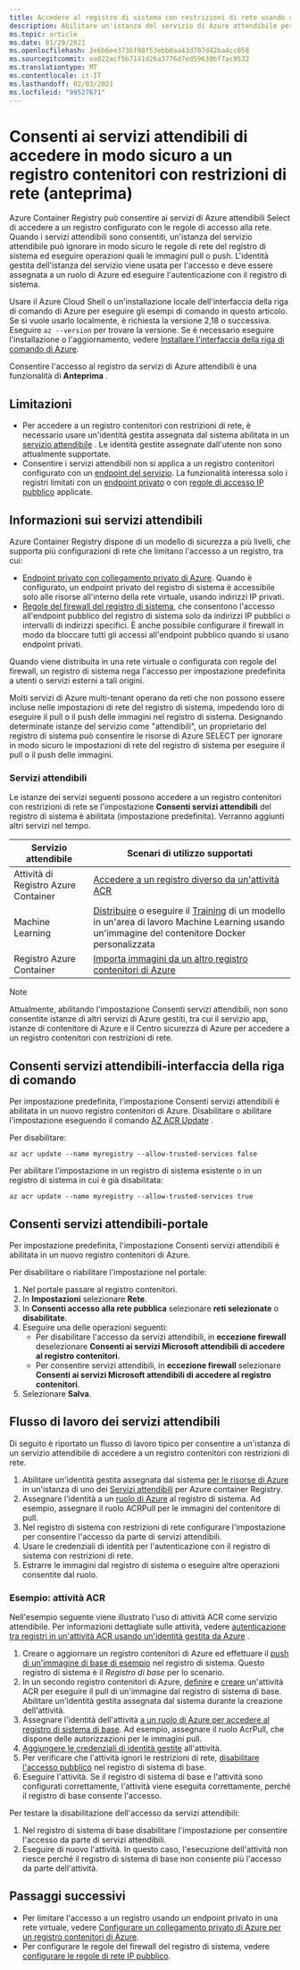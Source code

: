 ```yaml
---
title: Accedere al registro di sistema con restrizioni di rete usando un servizio di Azure attendibile
description: Abilitare un'istanza del servizio di Azure attendibile per accedere in modo sicuro a un registro contenitori con restrizioni di rete per eseguire il pull o il push di immagini
ms.topic: article
ms.date: 01/29/2021
ms.openlocfilehash: 2e6b6ee3736f98f53ebb0aa43d707d42ba4cc058
ms.sourcegitcommit: ea822acf5b7141d26a3776d7ed59630bf7ac9532
ms.translationtype: MT
ms.contentlocale: it-IT
ms.lasthandoff: 02/03/2021
ms.locfileid: "99527671"
---
```

# <a name="allow-trusted-services-to-securely-access-a-network-restricted-container-registry-preview"></a>Consenti ai servizi attendibili di accedere in modo sicuro a un registro contenitori con restrizioni di rete (anteprima)

Azure Container Registry può consentire ai servizi di Azure attendibili Select di accedere a un registro configurato con le regole di accesso alla rete. Quando i servizi attendibili sono consentiti, un'istanza del servizio attendibile può ignorare in modo sicuro le regole di rete del registro di sistema ed eseguire operazioni quali le immagini pull o push. L'identità gestita dell'istanza del servizio viene usata per l'accesso e deve essere assegnata a un ruolo di Azure ed eseguire l'autenticazione con il registro di sistema.

Usare il Azure Cloud Shell o un'installazione locale dell'interfaccia della riga di comando di Azure per eseguire gli esempi di comando in questo articolo. Se si vuole usarlo localmente, è richiesta la versione 2,18 o successiva. Eseguire `az --version` per trovare la versione. Se è necessario eseguire l'installazione o l'aggiornamento, vedere [Installare l'interfaccia della riga di comando di Azure](/cli/azure/install-azure-cli).

Consentire l'accesso al registro da servizi di Azure attendibili è una funzionalità di **Anteprima** .

## <a name="limitations"></a>Limitazioni

* Per accedere a un registro contenitori con restrizioni di rete, è necessario usare un'identità gestita assegnata dal sistema abilitata in un [servizio attendibile](#trusted-services) . Le identità gestite assegnate dall'utente non sono attualmente supportate.
* Consentire i servizi attendibili non si applica a un registro contenitori configurato con un [endpoint del servizio](container-registry-vnet.md). La funzionalità interessa solo i registri limitati con un [endpoint privato](container-registry-private-link.md) o con [regole di accesso IP pubblico](container-registry-access-selected-networks.md) applicate. 

## <a name="about-trusted-services"></a>Informazioni sui servizi attendibili

Azure Container Registry dispone di un modello di sicurezza a più livelli, che supporta più configurazioni di rete che limitano l'accesso a un registro, tra cui:

* [Endpoint privato con collegamento privato di Azure](container-registry-private-link.md). Quando è configurato, un endpoint privato del registro di sistema è accessibile solo alle risorse all'interno della rete virtuale, usando indirizzi IP privati.  
* [Regole del firewall del registro di sistema](container-registry-access-selected-networks.md), che consentono l'accesso all'endpoint pubblico del registro di sistema solo da indirizzi IP pubblici o intervalli di indirizzi specifici. È anche possibile configurare il firewall in modo da bloccare tutti gli accessi all'endpoint pubblico quando si usano endpoint privati.

Quando viene distribuita in una rete virtuale o configurata con regole del firewall, un registro di sistema nega l'accesso per impostazione predefinita a utenti o servizi esterni a tali origini. 

Molti servizi di Azure multi-tenant operano da reti che non possono essere incluse nelle impostazioni di rete del registro di sistema, impedendo loro di eseguire il pull o il push delle immagini nel registro di sistema. Designando determinate istanze del servizio come "attendibili", un proprietario del registro di sistema può consentire le risorse di Azure SELECT per ignorare in modo sicuro le impostazioni di rete del registro di sistema per eseguire il pull o il push delle immagini. 

### <a name="trusted-services"></a>Servizi attendibili

Le istanze dei servizi seguenti possono accedere a un registro contenitori con restrizioni di rete se l'impostazione **Consenti servizi attendibili** del registro di sistema è abilitata (impostazione predefinita). Verranno aggiunti altri servizi nel tempo.

|Servizio attendibile  |Scenari di utilizzo supportati  |
|---------|---------|
|Attività di Registro Azure Container     | [Accedere a un registro diverso da un'attività ACR](container-registry-tasks-cross-registry-authentication.md)       |
|Machine Learning | [Distribuire](../machine-learning/how-to-deploy-custom-docker-image.md) o eseguire il [Training](../machine-learning/how-to-train-with-custom-image.md) di un modello in un'area di lavoro Machine Learning usando un'immagine del contenitore Docker personalizzata |
|Registro Azure Container | [Importa immagini da un altro registro contenitori di Azure](container-registry-import-images.md#import-from-an-azure-container-registry-in-the-same-ad-tenant) | 

> [!NOTE]
> Attualmente, abilitando l'impostazione Consenti servizi attendibili, non sono consentite istanze di altri servizi di Azure gestiti, tra cui il servizio app, istanze di contenitore di Azure e il Centro sicurezza di Azure per accedere a un registro contenitori con restrizioni di rete.

## <a name="allow-trusted-services---cli"></a>Consenti servizi attendibili-interfaccia della riga di comando

Per impostazione predefinita, l'impostazione Consenti servizi attendibili è abilitata in un nuovo registro contenitori di Azure. Disabilitare o abilitare l'impostazione eseguendo il comando [AZ ACR Update](/cli/azure/acr#az-acr-update) .

Per disabilitare:

```azurecli
az acr update --name myregistry --allow-trusted-services false
```

Per abilitare l'impostazione in un registro di sistema esistente o in un registro di sistema in cui è già disabilitata:

```azurecli
az acr update --name myregistry --allow-trusted-services true
```

## <a name="allow-trusted-services---portal"></a>Consenti servizi attendibili-portale

Per impostazione predefinita, l'impostazione Consenti servizi attendibili è abilitata in un nuovo registro contenitori di Azure. 

Per disabilitare o riabilitare l'impostazione nel portale:

1. Nel portale passare al registro contenitori.
1. In **Impostazioni** selezionare **Rete**. 
1. In **Consenti accesso alla rete pubblica** selezionare **reti selezionate** o **disabilitate**.
1. Eseguire una delle operazioni seguenti:
    * Per disabilitare l'accesso da servizi attendibili, in **eccezione firewall** deselezionare **Consenti ai servizi Microsoft attendibili di accedere al registro contenitori**. 
    * Per consentire servizi attendibili, in **eccezione firewall** selezionare **Consenti ai servizi Microsoft attendibili di accedere al registro contenitori**.
1. Selezionare **Salva**.

## <a name="trusted-services-workflow"></a>Flusso di lavoro dei servizi attendibili

Di seguito è riportato un flusso di lavoro tipico per consentire a un'istanza di un servizio attendibile di accedere a un registro contenitori con restrizioni di rete.

1. Abilitare un'identità gestita assegnata dal sistema [per le risorse di Azure](../active-directory/managed-identities-azure-resources/overview.md) in un'istanza di uno dei [Servizi attendibili](#trusted-services) per Azure container Registry.
1. Assegnare l'identità a un [ruolo di Azure](container-registry-roles.md) al registro di sistema. Ad esempio, assegnare il ruolo ACRPull per le immagini del contenitore di pull.
1. Nel registro di sistema con restrizioni di rete configurare l'impostazione per consentire l'accesso da parte di servizi attendibili.
1. Usare le credenziali di identità per l'autenticazione con il registro di sistema con restrizioni di rete. 
1. Estrarre le immagini dal registro di sistema o eseguire altre operazioni consentite dal ruolo.

### <a name="example-acr-tasks"></a>Esempio: attività ACR

Nell'esempio seguente viene illustrato l'uso di attività ACR come servizio attendibile. Per informazioni dettagliate sulle attività, vedere [autenticazione tra registri in un'attività ACR usando un'identità gestita da Azure](container-registry-tasks-cross-registry-authentication.md) .

1. Creare o aggiornare un registro contenitori di Azure ed effettuare il [push di un'immagine di base di esempio](container-registry-tasks-cross-registry-authentication.md#prepare-base-registry) nel registro di sistema. Questo registro di sistema è il *Registro di base* per lo scenario.
1. In un secondo registro contenitori di Azure, [definire](container-registry-tasks-cross-registry-authentication.md#define-task-steps-in-yaml-file) e [creare](container-registry-tasks-cross-registry-authentication.md#option-2-create-task-with-system-assigned-identity) un'attività ACR per eseguire il pull di un'immagine dal registro di sistema di base. Abilitare un'identità gestita assegnata dal sistema durante la creazione dell'attività.
1. Assegnare l'identità dell'attività [a un ruolo di Azure per accedere al registro di sistema di base](container-registry-tasks-authentication-managed-identity.md#3-grant-the-identity-permissions-to-access-other-azure-resources). Ad esempio, assegnare il ruolo AcrPull, che dispone delle autorizzazioni per le immagini pull.
1. [Aggiungere le credenziali di identità gestite](container-registry-tasks-authentication-managed-identity.md#4-optional-add-credentials-to-the-task) all'attività.
1. Per verificare che l'attività ignori le restrizioni di rete, [disabilitare l'accesso pubblico](container-registry-access-selected-networks.md#disable-public-network-access) nel registro di sistema di base.
1. Eseguire l'attività. Se il registro di sistema di base e l'attività sono configurati correttamente, l'attività viene eseguita correttamente, perché il registro di base consente l'accesso.

Per testare la disabilitazione dell'accesso da servizi attendibili:

1. Nel registro di sistema di base disabilitare l'impostazione per consentire l'accesso da parte di servizi attendibili.
1. Eseguire di nuovo l'attività. In questo caso, l'esecuzione dell'attività non riesce perché il registro di sistema di base non consente più l'accesso da parte dell'attività.

## <a name="next-steps"></a>Passaggi successivi

* Per limitare l'accesso a un registro usando un endpoint privato in una rete virtuale, vedere [Configurare un collegamento privato di Azure per un registro contenitori di Azure](container-registry-private-link.md).
* Per configurare le regole del firewall del registro di sistema, vedere [configurare le regole di rete IP pubblico](container-registry-access-selected-networks.md).
